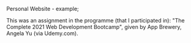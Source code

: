 Personal Website - example; 

This was an assignment in the programme (that I participated in):
"The Complete 2021 Web Development Bootcamp", given by App Brewery, Angela Yu (via Udemy.com).

